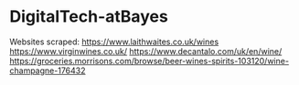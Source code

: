 # DigitalTech-atBayes

Websites scraped:
https://www.laithwaites.co.uk/wines
https://www.virginwines.co.uk/
https://www.decantalo.com/uk/en/wine/
https://groceries.morrisons.com/browse/beer-wines-spirits-103120/wine-champagne-176432
